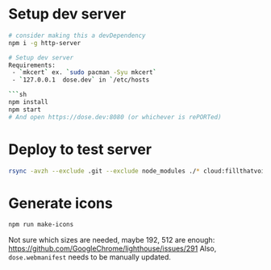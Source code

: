 # Setup dev server
```sh
# consider making this a devDependency
npm i -g http-server

# Setup dev server
Requirements:
 - `mkcert` ex. `sudo pacman -Syu mkcert`
 - `127.0.0.1  dose.dev` in `/etc/hosts

```sh
npm install
npm start
# And open https://dose.dev:8080 (or whichever is rePORTed)
```

# Deploy to test server

```sh
rsync -avzh --exclude .git --exclude node_modules ./* cloud:fillthatvoid.com/
```
# Generate icons
```sh
npm run make-icons
```
Not sure which sizes are needed, maybe 192, 512 are enough: https://github.com/GoogleChrome/lighthouse/issues/291
Also, `dose.webmanifest` needs to be manually updated.
